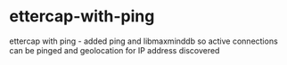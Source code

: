ettercap-with-ping
==================

ettercap with ping - added ping and libmaxminddb so active connections can be pinged and geolocation for IP address discovered
